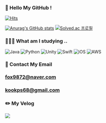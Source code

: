 ### 👋 Hello My GitHub !
[![Hits](https://hits.seeyoufarm.com/api/count/incr/badge.svg?url=https%3A%2F%2Fgithub.com%2Fkyungmin1221&count_bg=%2379C83D&title_bg=%23555555&icon=&icon_color=%23E7E7E7&title=hits&edge_flat=false)](https://hits.seeyoufarm.com)

[![Anurag's GitHub stats](https://github-readme-stats.vercel.app/api?username=kyungmin1221)](https://github.com/kyungmin1221/github-readme-stats)
[![Solved.ac
프로필](http://mazassumnida.wtf/api/v2/generate_badge?boj=kyungmin1221)](https://solved.ac/kyungmin1221)


### 🧑🏻‍💻 What am I studying ..

![Java](https://img.shields.io/badge/java-%23ED8B00.svg?style=for-the-badge&logo=openjdk&logoColor=white)
![Python](https://img.shields.io/badge/python-3670A0?style=for-the-badge&logo=python&logoColor=ffdd54)
![Unity](https://img.shields.io/badge/unity-%23000000.svg?style=for-the-badge&logo=unity&logoColor=white)
![Swift](https://img.shields.io/badge/swift-F54A2A?style=for-the-badge&logo=swift&logoColor=white)
![iOS](https://img.shields.io/badge/iOS-000000?style=for-the-badge&logo=ios&logoColor=white)
![AWS](https://img.shields.io/badge/AWS-%23FF9900.svg?style=for-the-badge&logo=amazon-aws&logoColor=white)




### 📩 Contact My Email
###  fox9872@naver.com
###  kookps68@gmail.com

### ✏️ My Velog 
<a href="https://velog.io/@kyungmin" target="_blank"><img src="https://img.shields.io/badge/Velog-20C997?style=flat&logo=Velog&logoColor=white"/></a>


